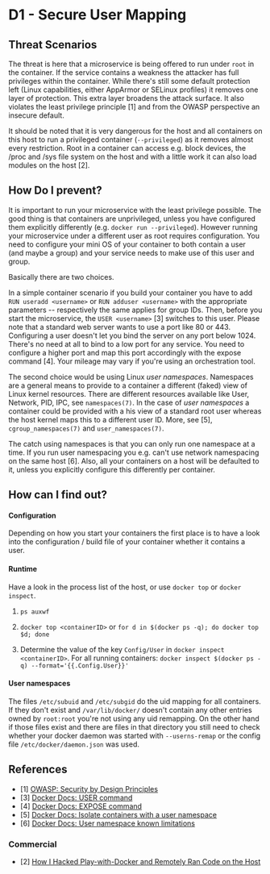 # D1 - Secure User Mapping


## Threat Scenarios

The threat is here that a microservice is being offered to run under `root` in the container. If the service contains a weakness the attacker has full privileges within the container. While there's still some default protection left (Linux capabilities, either AppArmor or SELinux profiles) it removes one layer of protection. This extra layer broadens the attack surface. It also violates the least privilege principle [1] and from the OWASP perspective an insecure default.

It should be noted that it is very dangerous for the host and all containers on this host to run a privileged container (`--privileged`) as it removes almost every restriction. Root in a container can access e.g. block devices, the /proc and /sys file system on the host and with a little work it can also load modules on the host [2].


## How Do I prevent?

It is important to run your microservice with the least privilege possible. The good thing is that containers are unprivileged, unless you have configured them explicitly differently (e.g. `docker run --privileged`). However running your microservice under a different user as root requires configuration. You need to configure your mini OS of your container to both contain a user (and maybe a group) and your service needs to make use of this user and group.

Basically there are two choices.

In a simple container scenario if you build your container you have to add `RUN useradd <username>` or `RUN adduser <username>` with the appropriate parameters -- respectively the same applies for group IDs. Then, before you start the microservice, the `USER <username>` [3] switches to this user. Please note that a standard web server wants to use a port like 80 or 443. Configuring a user doesn't let you bind the server on any port below 1024. There's no need at all to bind to a low port for any service. You need to configure a higher port and map this port accordingly with the expose command [4]. Your mileage may vary if you're using an orchestration tool.

The second choice would be using Linux *user namespaces*. Namespaces are a general means to provide to a container a different (faked) view of Linux kernel resources. There are different resources available like User, Network, PID, IPC, see `namespaces(7)`. In the case of *user namespaces* a container could be provided with a his view of a standard root user whereas the host kernel maps this to a different user ID. More, see [5], `cgroup_namespaces(7)` and `user_namespaces(7)`.

The catch using namespaces is that you can only run one namespace at a time. If you run user namespacing you e.g. can't use network namespacing on the same host [6]. Also, all your containers on a host will be defaulted to it, unless you explicitly configure this differently per container. 



## How can I find out?

#### Configuration

Depending on how you start your containers the first place is to have a look into the configuration / build file of your container whether it contains a user.

#### Runtime

Have a look in the process list of the host, or use `docker top` or `docker inspect`.

1) `ps auxwf`

2) `docker top <containerID>` or `for d in $(docker ps -q); do docker top $d; done`

3) Determine the value of the key `Config/User` in `docker inspect <containerID>`. For all running containers: `docker inspect $(docker ps -q) --format='{{.Config.User}}'`

#### User namespaces

The files `/etc/subuid` and `/etc/subgid` do the uid mapping for all containers. If they don't exist and `/var/lib/docker/` doesn't contain
any other entries owned by `root:root` you're not using any uid remapping. On the other hand if those files exist and there are files in that directory you still need to check whether your docker daemon was started with `--userns-remap` or the config file `/etc/docker/daemon.json` was used.




## References
* [1] [OWASP: Security by Design Principles](https://www.owasp.org/index.php/Security_by_Design_Principles#Principle_of_Least_privilege)
* [3] [Docker Docs: USER command](https://docs.docker.com/engine/reference/builder/#user)
* [4] [Docker Docs: EXPOSE command](https://docs.docker.com/engine/reference/builder/#expose)
* [5] [Docker Docs: Isolate containers with a user namespace](https://docs.docker.com/engine/security/userns-remap/)
* [6] [Docker Docs: User namespace known limitations](https://docs.docker.com/engine/security/userns-remap/#user-namespace-known-restrictions)

### Commercial

* [2] [How I Hacked Play-with-Docker and Remotely Ran Code on the Host](https://www.cyberark.com/threat-research-blog/how-i-hacked-play-with-docker-and-remotely-ran-code-on-the-host/)
